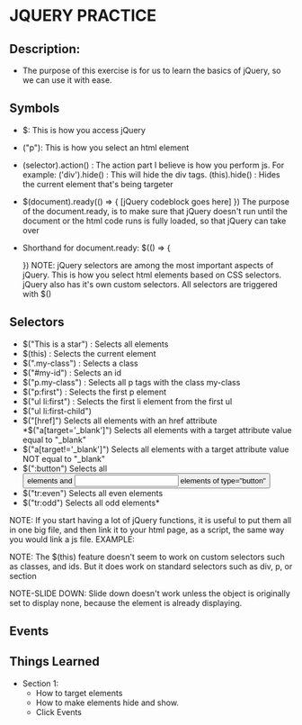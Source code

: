 # JQUERY PRACTICE

## Description:
  * The purpose of this exercise is for us to learn the basics of jQuery, so we can use it with ease.

## Symbols
  * $: This is how you access jQuery
  * ("p"): This is how you select an html element
  * (selector).action() : The action part I believe is how you perform js. For example: ('div').hide() : This will hide the div tags. (this).hide() : Hides the current element that's being targeter

  * $(document).ready(() => {
      [jQuery codeblock goes here]
    })
    The purpose of the document.ready, is to make sure that jQuery doesn't run until the document or the html code runs is fully loaded, so that jQuery can take over

  * Shorthand for document.ready:
    $(() => {

      })
  NOTE: jQuery selectors are among the most important aspects of jQuery. This is how you select html elements based on CSS selectors. jQuery also has it's own custom selectors. All selectors are triggered with $()

## Selectors
  - $("This is a star") : Selects all elements
  - $(this) : Selects the current element
  - $(".my-class") : Selects a class
  - $("#my-id") : Selects an id
  - $("p.my-class") : Selects all p tags with the class my-class
  - $("p:first") : Selects the first p element
  - $("ul li:first") : Selects the first li element from the first ul
  - $("ul li:first-child")
  - $("[href]")	Selects all elements with an href attribute
  *$("a[target='_blank']")	Selects all <a> elements with a  target attribute value equal to "_blank"
  - $("a[target!='_blank']")	Selects all <a> elements with a target attribute value NOT equal to "_blank"
  - $(":button")	Selects all <button> elements and <input> elements of type="button"
  - $("tr:even")	Selects all even <tr> elements
  - $("tr:odd")	Selects all odd <tr> elements*

  NOTE: If you start having a lot of jQuery functions, it is useful to put them all in one big file, and then link it to your html page, as a script, the same way you would link a js file.
    EXAMPLE: <script src="./myJQueryFile.js"></script>

  NOTE: The $(this) feature doesn't seem to work on custom selectors such as classes, and ids. But it does work on standard selectors such as div, p, or section

  NOTE-SLIDE DOWN: Slide down doesn't work unless the object is originally set to display none, because the element is already displaying. 

## Events



## Things Learned
  * Section 1:
    - How to target elements
    - How to make elements hide and show.
    - Click Events
